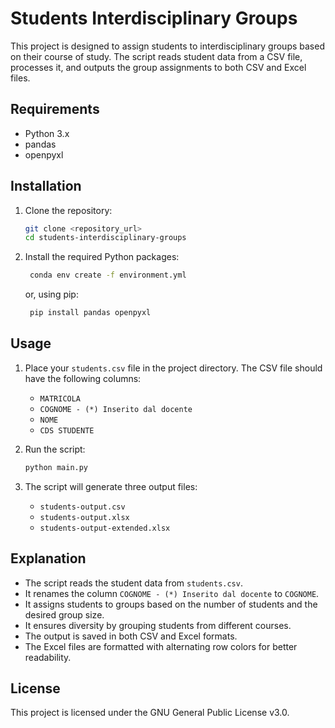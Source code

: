 # Students Interdisciplinary Groups

This project is designed to assign students to interdisciplinary groups based on their course of study. The script reads student data from a CSV file, processes it, and outputs the group assignments to both CSV and Excel files.

## Requirements

- Python 3.x
- pandas
- openpyxl

## Installation

1. Clone the repository:
    ```sh
    git clone <repository_url>
    cd students-interdisciplinary-groups
    ```

2. Install the required Python packages:
   ```sh
    conda env create -f environment.yml
    ```
   or, using pip:
   ```sh
    pip install pandas openpyxl
    ```
    

## Usage

1. Place your `students.csv` file in the project directory. The CSV file should have the following columns:
    - `MATRICOLA`
    - `COGNOME - (*) Inserito dal docente`
    - `NOME`
    - `CDS STUDENTE`

2. Run the script:
    ```sh
    python main.py
    ```

3. The script will generate three output files:
    - `students-output.csv`
    - `students-output.xlsx`
    - `students-output-extended.xlsx`

## Explanation

- The script reads the student data from `students.csv`.
- It renames the column `COGNOME - (*) Inserito dal docente` to `COGNOME`.
- It assigns students to groups based on the number of students and the desired group size.
- It ensures diversity by grouping students from different courses.
- The output is saved in both CSV and Excel formats.
- The Excel files are formatted with alternating row colors for better readability.

## License

This project is licensed under the GNU General Public License v3.0.
